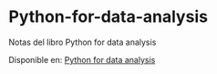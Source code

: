 # Python-for-data-analysis
Notas del libro Python for data analysis

Disponible en: [Python for data analysis](https://wesmckinney.com/book/)
